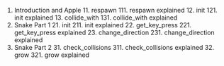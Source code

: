 1. Introduction and Apple
   11. respawn
       111. respawn explained
   12. init
       121. init explained
   13. collide_with
       131. collide_with explained
2. Snake Part 1
   21. init
       211. init explained
   22. get_key_press
       221. get_key_press explained
   23. change_direction
       231. change_direction explained
3. Snake Part 2
   31. check_collisions
       311. check_collisions explained
   32. grow
       321. grow explained